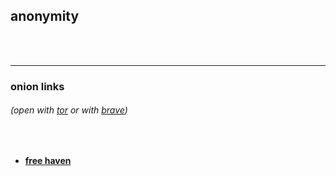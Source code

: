 ## anonymity

<br>

<br>


---

### onion links
###### (open with [tor](https://www.torproject.org/) or with [brave](https://brave.com/))

<br>

* **[free haven](http://7fa6xlti5joarlmkuhjaifa47ukgcwz6tfndgax45ocyn4rixm632jid.onion/index.html)**
